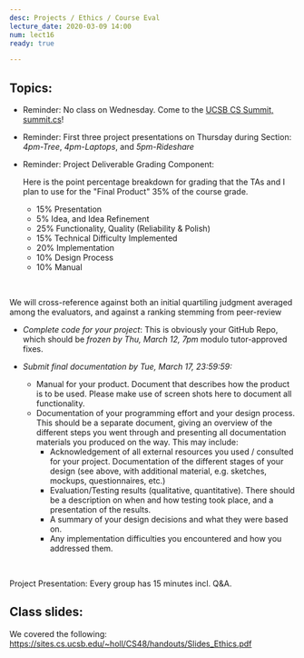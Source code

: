 ```yaml
---
desc: Projects / Ethics / Course Eval 
lecture_date: 2020-03-09 14:00
num: lect16
ready: true

---
```



## Topics: 

* Reminder: No class on Wednesday. Come to the [UCSB CS Summit, summit.cs](http://www.ucsb-cs-summit.com/)! 

* Reminder: First three project presentations on Thursday during Section: *4pm-Tree*, *4pm-Laptops*, and *5pm-Rideshare*

* Reminder: Project Deliverable Grading Component:
 
   Here is the point percentage breakdown for grading that the TAs and I plan to use for the "Final Product" 35% of the course grade. 
   * 15% Presentation
   *  5% Idea, and Idea Refinement
   * 25% Functionality, Quality (Reliability & Polish)
   * 15% Technical Difficulty Implemented
   * 20% Implementation
   * 10% Design Process
   * 10% Manual  
<br/>

   We will cross-reference against both an initial quartiling judgment averaged among the evaluators, and against a ranking stemming from peer-review
 
* *Complete code for your project*: This is obviously your GitHub Repo, which should be *frozen by Thu, March 12, 7pm* modulo tutor-approved fixes. 

* *Submit final documentation by Tue, March 17, 23:59:59:*
   * Manual for your product. Document that describes how the product is to be used. Please make use of screen shots here to document all functionality.
   * Documentation of your programming effort and your design process. This should be a separate document, giving an overview of the different steps you went through and presenting all documentation materials you produced on the way. This may include:
	  * Acknowledgement of all external resources you used / consulted for your project. Documentation of the different stages of your design (see above, with additional material, e.g. sketches, mockups, questionnaires, etc.)
	  * Evaluation/Testing results (qualitative, quantitative). There should be a description on when and how testing took place, and a presentation of the results. 
	  * A summary of your design decisions and what they were based on.
	  * Any implementation difficulties you encountered and how you addressed them.  
<br/>

   Project Presentation:
   Every group has 15 minutes incl. Q&A. 



## Class slides: 
We covered the following:
<https://sites.cs.ucsb.edu/~holl/CS48/handouts/Slides_Ethics.pdf>



